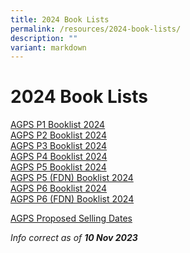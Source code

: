 ```yaml
---
title: 2024 Book Lists
permalink: /resources/2024-book-lists/
description: ""
variant: markdown
---
```

2024 Book Lists
===============

<a href="/files/Booklist/2024/agps%20p1%20booklist%202024.pdf" target="_blank">AGPS P1 Booklist 2024</a><br>
<a href="/files/Booklist/2024/agps%20p2%20booklist%202024.pdf" target="_blank">AGPS P2 Booklist 2024</a><br>
<a href="/files/Booklist/2024/agps%20p3%20booklist%202024.pdf" target="_blank">AGPS P3 Booklist 2024</a><br>
<a href="/files/Booklist/2024/agps%20p4%20booklist%202024.pdf" target="_blank">AGPS P4 Booklist 2024</a><br>
<a href="/files/Booklist/2024/agps%20p5%20booklist%202024.pdf" target="_blank">AGPS P5 Booklist 2024</a><br>
<a href="/files/Booklist/2024/agps%20p5%20(fdn)%20booklist%202024.pdf" target="_blank">AGPS P5 (FDN) Booklist 2024</a><br>
<a href="/files/Booklist/2024/agps%20p6%20booklist%202024.pdf" target="_blank">AGPS P6 Booklist 2024</a><br>
<a href="/files/Booklist/2024/agps%20p6%20(fdn)%20booklist%202024.pdf" target="_blank">AGPS P6 (FDN) Booklist 2024</a><br>

<a href="/files/Booklist/2024/AGPS_Proposed_Selling_Dates_2023.pdf" target="_blank">AGPS Proposed Selling Dates</a><br>



_Info correct as of&nbsp;**10 Nov 2023**_